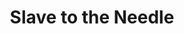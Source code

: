 ---
title: "Slave to the Needle"
url: /seattle/slave-to-the-needle-northeast-45th-street/
shop: tattoo
---